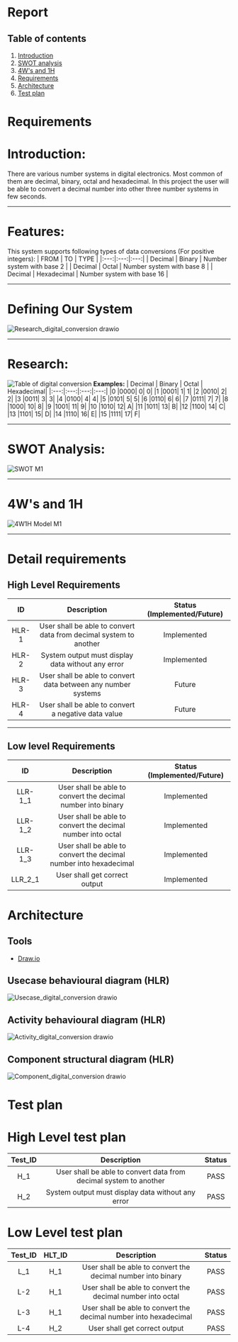 # Report
## Table of contents
1. [Introduction](#Introduction)
2. [SWOT analysis](#swot)
3. [4W's and 1H](#4w1h)
4. [Requirements](#Requirements)
5. [Architecture](#architecture)
6. [Test plan](#testplan)
 
# Requirements

# Introduction: <a name="Introduction"></a>

There are various number systems in digital electronics. Most common of them are decimal, binary, octal and hexadecimal. In this project the user will be able to convert a decimal number into other three number systems in few seconds.
***
# Features:
This system supports following types of data conversions (For positive integers): 
| FROM | TO | TYPE |
|:---:|:---:|:---:|
| Decimal | Binary | Number system with base 2 |
| Decimal | Octal | Number system with base 8 |
| Decimal | Hexadecimal | Number system with base 16 |
***
# Defining Our System
![Research_digital_conversion drawio](https://user-images.githubusercontent.com/98891749/153233462-865154bd-0b12-4cb6-800f-655b22ea39b8.png)
***
# Research:
![Table of digital conversion](https://user-images.githubusercontent.com/98891749/153230373-0faf5e9f-d927-46d8-806e-7e127da56b71.png)
**Examples:**
| Decimal |	Binary | Octal	| Hexadecimal|
|:---:|:---:|:---:|:---:|
|0	|0000|	0|	0|
|1	|0001|	1|	1|
|2	|0010|	2|	2|
|3	|0011|	3| 3|
|4	|0100|	4| 4|
|5	|0101|	5| 5|
|6	|0110|	6| 6|
|7	|0111|	7|	7|
|8	|1000|	10|	8|
|9	|1001|	11|	9|
|10	|1010|	12|	A|
|11	|1011|	13|	B|
|12	|1100|	14|	C|
|13	|1101|	15|	D|
|14	|1110|	16|	E|
|15	|1111|	17|	F|
***
# SWOT Analysis:<a name="swot"></a>
![SWOT M1](https://user-images.githubusercontent.com/98891749/156187567-a90bd956-3b99-4511-b226-c16ab3e34541.png)

***
# 4W's and 1H<a name="4w1h"></a>
![4W1H Model M1](https://user-images.githubusercontent.com/98891749/156187673-247b4ed8-86fe-4ac6-9d18-b62f3bf63247.png)
***

# Detail requirements<a name="Requirements"></a>
## High Level Requirements
| ID | Description | Status (Implemented/Future)|
|:---:|:---:|:---:|
|HLR-1| User shall be able to convert data from decimal system to another |Implemented|
|HLR-2| System output must display data without any error |Implemented|
|HLR-3| User shall be able to convert data between any number systems|Future|
|HLR-4| User shall be able to convert a negative data value|Future|
***
##  Low level Requirements
| ID | Description | Status (Implemented/Future)|
|:---:|:---:|:---:|
|LLR-1_1|User shall be able to convert the decimal number into binary|Implemented|
|LLR-1_2|User shall be able to convert the decimal number into octal|Implemented|
|LLR-1_3|User shall be able to convert the decimal number into hexadecimal|Implemented|
|LLR_2_1|User shall get correct output|Implemented|
# Architecture<a name="architecture"></a>

## Tools 
* [Draw.io](https://app.diagrams.net/)
## Usecase behavioural diagram (HLR)
![Usecase_digital_conversion drawio](https://user-images.githubusercontent.com/98891749/153247496-7591a5ea-ab5d-42ed-810c-cb6011e7efdf.png)

## Activity behavioural diagram (HLR)
![Activity_digital_conversion drawio](https://user-images.githubusercontent.com/98891749/153247547-cfd35381-9101-4c36-8606-be856c1eeb97.png)

## Component structural diagram (HLR)
![Component_digital_conversion drawio](https://user-images.githubusercontent.com/98891749/153247604-057aeb0d-2bb7-4071-93e2-274e35d79591.png)
# Test plan<a name="testplan"></a>
# High Level test plan

| Test_ID | Description | Status |
|:---:|:---:|:---:|
| H_1 | User shall be able to convert data from decimal system to another | PASS |
| H_2 | System output must display data without any error | PASS |

# Low Level test plan

| Test_ID | HLT_ID | Description | Status |
|:---:|:---:|:---:|:---:|
| L_1 | H_1 | User shall be able to convert the decimal number into binary| PASS |
| L-2 | H_1 | User shall be able to convert the decimal number into octal| PASS |
| L-3 | H_1 | User shall be able to convert the decimal number into hexadecimal | PASS |
| L-4 | H_2 | User shall get correct output  | PASS |

